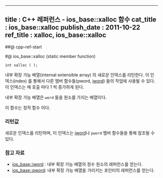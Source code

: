 ----------------
title : C++ 레퍼런스 - ios_base::xalloc 함수
cat_title :  ios_base::xalloc
publish_date : 2011-10-22
ref_title : xalloc, ios_base::xalloc
--------------



##@ cpp-ref-start

#@ ios_base::xalloc  (static member function)

```info-format
int xalloc ( );
```


내부 확장 가능 배열(internal extensible array) 의 새로운 인덱스를 리턴한다.
이 인덱스(index) 를 통해서 다른 멤버 함수들(pword, [iword](http://itguru.tistory.com/161)) 들의 작업에 사용될 수 있다. 이 인덱스는 매 호출 마다 1 씩 증가하게 된다.

내부 확장 가능 배열은 `word` 들을 원소를 가지는 배열이다.

이 함수는 정적 함수 이다.



###  리턴값


  새로운 인덱스를 리턴하며, 이 인덱스는 [iword](http://itguru.tistory.com/161)나 `pword` 멤버 함수들을 통해 참조될 수 있다.



###  참고 자료

*  [ios_base::iword](http://itguru.tistory.com/161)  :  내부 확장 가능 배열의 정수 원소의 레퍼런스를 얻는다.
*  [ios_base::pword](http://itguru.tistory.com/163):  내부 확장 가능 배열을 가리키는 포인터의 레퍼런스를 얻는다.